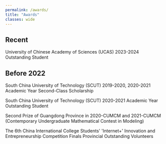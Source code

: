 ```yaml
---
permalink: /awards/
title: "Awards"
classes: wide
---
```


## Recent

University of Chinese Academy of Sciences (UCAS) 2023-2024 Outstanding Student

## Before 2022

South China University of Technology (SCUT) 2019-2020, 2020-2021 Academic Year Second-Class Scholarship

South China University of Technology (SCUT) 2020-2021 Academic Year Outstanding Student

Second Prize of Guangdong Province in 2020-CUMCM and 2021-CUMCM (Contemporary Undergraduate Mathematical Contest in Modeling)

The 6th China International College Students' 'Internet+' Innovation and Entrepreneurship Competition Finals Provincial Outstanding Volunteers